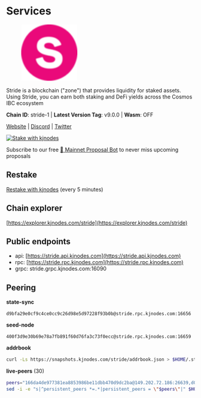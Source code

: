 # Services

<figure><img src="https://raw.githubusercontent.com/kj89/cosmos-images/main/logos/stride.png" width="150" alt=""><figcaption></figcaption></figure>

Stride is a blockchain ("zone") that provides liquidity for staked assets.  Using Stride, you can earn both staking and DeFi yields across the Cosmos IBC ecosystem

**Chain ID**: stride-1 | **Latest Version Tag**: v9.0.0 | **Wasm**: OFF

[Website](https://stride.zone) | [Discord](https://discord.gg/mzQZ8dAE7u) | [Twitter](https://twitter.com/stride_zone)

[![Stake with kjnodes](https://i.ibb.co/cr44Q8j/button-stake-with-kjnodes.png)](https://restake.app/stride/stridevaloper1j8gkhtllnp252l6g6zwzea30e7pvzqttr9768n)

Subscribe to our free [🤖 Mainnet Proposal Bot](https://t.me/kjnodes_proposal_bot) to never miss upcoming proposals

## Restake

[Restake with kjnodes](https://restake.app/stride/stridevaloper1j8gkhtllnp252l6g6zwzea30e7pvzqttr9768n) (every 5 minutes)
## Chain explorer
[https://explorer.kjnodes.com/stride](https://explorer.kjnodes.com/stride)

## Public endpoints

* api: [https://stride.api.kjnodes.com](https://stride.api.kjnodes.com)
* rpc: [https://stride.rpc.kjnodes.com](https://stride.rpc.kjnodes.com)
* grpc: stride.grpc.kjnodes.com:16090

## Peering

**state-sync**

```text
d9bfa29e0cf9c4ce0cc9c26d98e5d97228f93b0b@stride.rpc.kjnodes.com:16656
```

**seed-node**

```text
400f3d9e30b69e78a7fb891f60d76fa3c73f0ecc@stride.rpc.kjnodes.com:16659
```

**addrbook**
```bash
curl -Ls https://snapshots.kjnodes.com/stride/addrbook.json > $HOME/.stride/config/addrbook.json
```

**live-peers** (30)
```bash
peers="166da4de977381ea8853986be11dbb470d9dc2ba@149.202.72.186:26639,d056dcd5ac8dddb23e2962a5ade6ee51f9bfd785@162.19.89.8:10456,615ebc348998f7f050763dd0a9201e8f61e8fc07@35.210.78.199:26656,b212d5740b2e11e54f56b072dc13b6134650cfb5@164.152.160.97:26656,3505b1ece40f94cab8f80cfe31f5106c028ccd05@185.193.17.40:12256,0d8efc8205826a74867dd063c30aa24342dd652b@83.136.251.210:26656,ebc272824924ea1a27ea3183dd0b9ba713494f83@185.16.39.158:26886,6831d67983cf5ebcb44da01737ccd6ccbd15c08e@193.70.47.90:12256,ea6a7b2f366bc343f0670f1673fd86001dd08eb0@65.108.122.246:26636,a3f95b0b15c31a68a7535f6068c4e14b95e90dcf@65.109.92.240:21016,18704d8ffb35d412adb3fb8eea62c894cf175e75@86.48.26.130:26656,df3f533e6b9776c11f08da804edcb810cbdd2080@65.108.234.23:12256,1483ddbd1ba369c01d5496877314ed1b09bd9cc3@65.21.189.221:12256,754b74f0a4208fcb80945a02c3a2826f7be4e763@144.91.102.95:26656,bdc2baaf2d18152c38340d368249ac866daf3e3d@198.244.178.213:26656,cd680cc992983e5c8244b5529034a2e362e7a6d3@93.159.134.157:26656,44e797771bff124693e63a8ec331d42873cf2ae2@95.217.202.49:35656,d9bfa29e0cf9c4ce0cc9c26d98e5d97228f93b0b@65.109.88.38:16656,54672e848a31d2e7aeda35b8f2c320ad508c5550@128.199.141.132:26656,89757803f40da51678451735445ad40d5b15e059@169.155.168.67:26656,d5035bd01baef508402b8649a33afc7b0fd190f1@141.95.72.74:24095,9ee75491e354965d8bfd8434aa093f8613bc1dce@65.108.238.103:12256,0198f6d3ebe7bed4d176558a2ce8d341531f3e7b@74.80.183.130:26653,befab97d41e02ea4e759eda3de9e30e77b95b55b@35.193.66.50:26656,c938bcc723f004798750c3c533e8a6735f6d8363@38.146.3.122:12256,ed857708c330334e1e62751470d6ecddf0397459@65.109.69.59:12256,9731c3365c772b3bc4580de5708a33f22c6174ec@208.102.87.76:26656,c948379b649bc6609557dd74f5a4e70716f100ea@51.210.240.201:10456,8fff37214fb0ef622f1c09dccb22d6321e004c3e@109.123.242.163:50056,a7b4cf6f65138ba61518c2c45402da32dc8e28b7@88.99.164.158:21016"
sed -i -e "s|^persistent_peers *=.*|persistent_peers = \"$peers\"|" $HOME/.stride/config/config.toml
```
